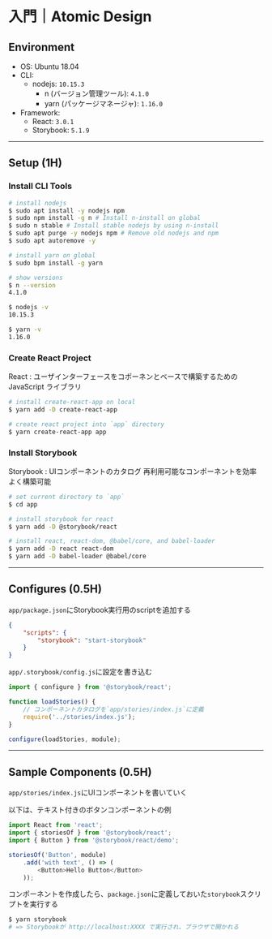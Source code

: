 # 入門｜Atomic Design

## Environment

- OS: Ubuntu 18.04
- CLI:
    - nodejs: `10.15.3`
        - n (バージョン管理ツール): `4.1.0`
        - yarn (パッケージマネージャ): `1.16.0`
- Framework:
    - React: `3.0.1`
    - Storybook: `5.1.9`

***

## Setup (1H)

### Install CLI Tools
```bash
# install nodejs
$ sudo apt install -y nodejs npm
$ sudo npm install -g n # Install n-install on global
$ sudo n stable # Install stable nodejs by using n-install
$ sudo apt purge -y nodejs npm # Remove old nodejs and npm
$ sudo apt autoremove -y

# install yarn on global
$ sudo bpm install -g yarn

# show versions
$ n --version
4.1.0

$ nodejs -v
10.15.3

$ yarn -v
1.16.0
```

### Create React Project
React
: ユーザインターフェースをコポーネンとベースで構築するための JavaScript ライブラリ

```bash
# install create-react-app on local
$ yarn add -D create-react-app

# create react project into `app` directory
$ yarn create-react-app app
```

### Install Storybook
Storybook
: UIコンポーネントのカタログ
再利用可能なコンポーネントを効率よく構築可能

```bash
# set current directory to `app`
$ cd app

# install storybook for react
$ yarn add -D @storybook/react

# install react, react-dom, @babel/core, and babel-loader
$ yarn add -D react react-dom
$ yarn add -D babel-loader @babel/core
```

***

## Configures (0.5H)

`app/package.json`にStorybook実行用のscriptを追加する

```json
{
    "scripts": {
        "storybook": "start-storybook"
    }
}
```

`app/.storybook/config.js`に設定を書き込む

```javascript
import { configure } from '@storybook/react';

function loadStories() {
    // コンポーネントカタログを`app/stories/index.js`に定義
    require('../stories/index.js');
}

configure(loadStories, module);
```

***

## Sample Components (0.5H)

`app/stories/index.js`にUIコンポーネントを書いていく

以下は、テキスト付きのボタンコンポーネントの例

```javascript
import React from 'react';
import { storiesOf } from '@storybook/react';
import { Button } from '@storybook/react/demo';

storiesOf('Button', module)
    .add('with text', () => (
        <Button>Hello Button</Button>
    ));
```

コンポーネントを作成したら、`package.json`に定義しておいた`storybook`スクリプトを実行する

```bash
$ yarn storybook
# => Storybookが http://localhost:XXXX で実行され、ブラウザで開かれる
```
